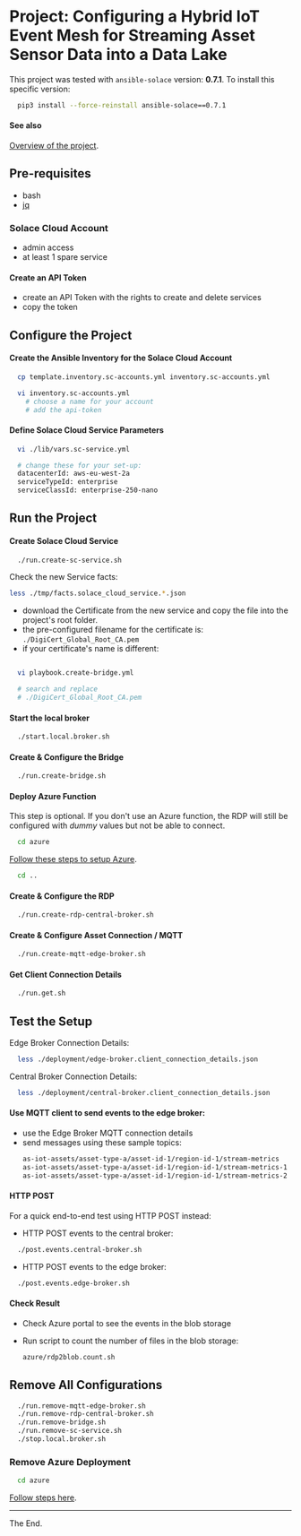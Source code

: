 # Project: Configuring a Hybrid IoT Event Mesh for Streaming Asset Sensor Data into a Data Lake

This project was tested with `ansible-solace` version: **0.7.1**.
To install this specific version:
````bash
  pip3 install --force-reinstall ansible-solace==0.7.1
````

#### See also
[Overview of the project](./ProjectOverview.md).


## Pre-requisites

* bash
* [jq](https://stedolan.github.io/jq/download/)

### Solace Cloud Account

- admin access
- at least 1 spare service

#### Create an API Token

- create an API Token with the rights to create and delete services
- copy the token

## Configure the Project

#### Create the Ansible Inventory for the Solace Cloud Account

````bash
  cp template.inventory.sc-accounts.yml inventory.sc-accounts.yml

  vi inventory.sc-accounts.yml
    # choose a name for your account
    # add the api-token

````
#### Define Solace Cloud Service Parameters

````bash
  vi ./lib/vars.sc-service.yml

  # change these for your set-up:
  datacenterId: aws-eu-west-2a
  serviceTypeId: enterprise
  serviceClassId: enterprise-250-nano

````

## Run the Project

#### Create Solace Cloud Service

````bash
  ./run.create-sc-service.sh
````

Check the new Service facts:
````bash
less ./tmp/facts.solace_cloud_service.*.json
````

- download the Certificate from the new service and copy the file into the project's root folder.
- the pre-configured filename for the certificate is: `./DigiCert_Global_Root_CA.pem`
- if your certificate's name is different:

````bash

  vi playbook.create-bridge.yml

  # search and replace
  # ./DigiCert_Global_Root_CA.pem

````

#### Start the local broker

````bash
  ./start.local.broker.sh
````

#### Create & Configure the Bridge

````bash
  ./run.create-bridge.sh
````

#### Deploy Azure Function
This step is optional. If you don't use an Azure function, the RDP will still be configured with _dummy_ values but not be able to connect.

````bash
  cd azure
````
[Follow these steps to setup Azure](./azure).
````bash
  cd ..
````


#### Create & Configure the RDP

````bash
  ./run.create-rdp-central-broker.sh
````

#### Create & Configure Asset Connection / MQTT

````bash
  ./run.create-mqtt-edge-broker.sh
````

#### Get Client Connection Details

````bash
  ./run.get.sh
````

## Test the Setup

Edge Broker Connection Details:
````bash
  less ./deployment/edge-broker.client_connection_details.json
````

Central Broker Connection Details:
````bash
  less ./deployment/central-broker.client_connection_details.json
````

#### Use MQTT client to send events to the edge broker:
  - use the Edge Broker MQTT connection details
  - send messages using these sample topics:
    ````bash
    as-iot-assets/asset-type-a/asset-id-1/region-id-1/stream-metrics
    as-iot-assets/asset-type-a/asset-id-1/region-id-1/stream-metrics-1
    as-iot-assets/asset-type-a/asset-id-1/region-id-1/stream-metrics-2
    ````

#### HTTP POST

For a quick end-to-end test using HTTP POST instead:

- HTTP POST events to the central broker:
````bash
  ./post.events.central-broker.sh
````
- HTTP POST events to the edge broker:
````bash
  ./post.events.edge-broker.sh
````

#### Check Result

  - Check Azure portal to see the events in the blob storage

  - Run script to count the number of files in the blob storage:
    ````bash
    azure/rdp2blob.count.sh
    ````

## Remove All Configurations

````bash
  ./run.remove-mqtt-edge-broker.sh
  ./run.remove-rdp-central-broker.sh
  ./run.remove-bridge.sh
  ./run.remove-sc-service.sh
  ./stop.local.broker.sh
````

### Remove Azure Deployment

````bash
  cd azure
````

[Follow steps here](./azure).

---
The End.
